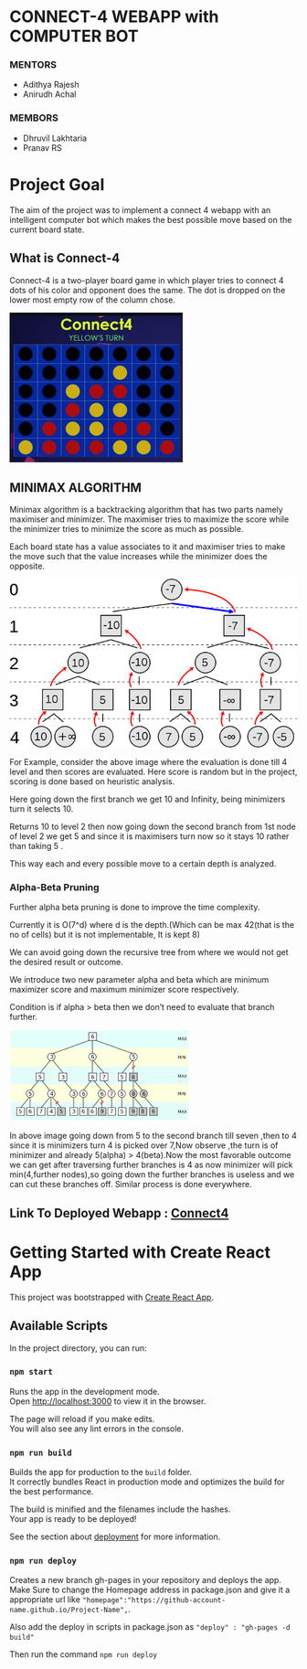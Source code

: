 # CONNECT-4 WEBAPP with COMPUTER BOT

 ### MENTORS
 - Adithya Rajesh
 - Anirudh Achal

### MEMBORS

 - Dhruvil Lakhtaria
 - Pranav RS

# Project Goal

The aim of the project was to implement a connect 4 webapp with an intelligent computer bot which makes the best possible move based on the current board state.

## What is Connect-4
Connect-4 is a two-player board game in which player tries to connect 4 dots of his color and opponent does the same. The dot is dropped on the lower most empty row of the column chose.

![CONNECT4 GAME BOARD](readme_images/board.JPG)

## MINIMAX ALGORITHM

Minimax algorithm is a backtracking algorithm that has two parts namely maximiser and minimizer. The maximiser tries to maximize the score while the minimizer tries to minimize the score as much as possible.

Each board state has a value associates to it and maximiser tries to make the move such that the value increases while the minimizer does the opposite.

![MINIMAX-TREE](readme_images/minimax-tree.png)

For Example, consider the above image where the evaluation is done till 4 level and then scores are evaluated. Here score is random but in the project, scoring is done based on heuristic analysis.

Here going down the first branch we get 10 and Infinity, being minimizers turn it selects 10.

Returns 10 to level 2 then now going down the second branch from 1st node of level 2 we get 5 and since it is maximisers turn now so it stays 10 rather than taking 5 .

This way each and every possible move to a certain depth is analyzed.

### Alpha-Beta Pruning


Further alpha beta pruning is done to improve the time complexity. 

Currently it is O(7^d) where d is the depth.(Which can be max 42(that is the no of cells) but it is not implementable, It is kept 8)

We can avoid going down the recursive tree from where we would not get the desired result or outcome.

We introduce two new parameter alpha and beta which are minimum maximizer score and maximum minimizer score respectively.

Condition is if alpha > beta then we don’t need to evaluate that branch further.

![Alpha-Beta Pruning](readme_images/alpha-beta.png)

In above image going down from 5 to the second branch till seven ,then to 4 since it is minimizers turn 4 is picked over 7,Now observe ,the turn is of minimizer and already 5(alpha) > 4(beta).Now the most favorable outcome we can get after traversing further branches is 4 as now minimizer will pick min(4,further nodes),so going down the further branches is useless and we can cut these branches off.
Similar process is done everywhere.

## Link To Deployed Webapp : [Connect4](https://dhruvil-lakhtaria.github.io/Connect4/)

# Getting Started with Create React App

This project was bootstrapped with [Create React App](https://github.com/facebook/create-react-app).

## Available Scripts

In the project directory, you can run:

### `npm start`

Runs the app in the development mode.\
Open [http://localhost:3000](http://localhost:3000) to view it in the browser.

The page will reload if you make edits.\
You will also see any lint errors in the console.

### `npm run build`

Builds the app for production to the `build` folder.\
It correctly bundles React in production mode and optimizes the build for the best performance.

The build is minified and the filenames include the hashes.\
Your app is ready to be deployed!

See the section about [deployment](https://facebook.github.io/create-react-app/docs/deployment) for more information.

### `npm run deploy`

Creates a new branch gh-pages in your repository and deploys the app.
Make Sure to change the Homepage address in package.json and give it a appropriate url like `"homepage":"https://github-account-name.github.io/Project-Name",`.

Also add the deploy in scripts in package.json as `"deploy" : "gh-pages -d build"`

Then run the command `npm run deploy`
